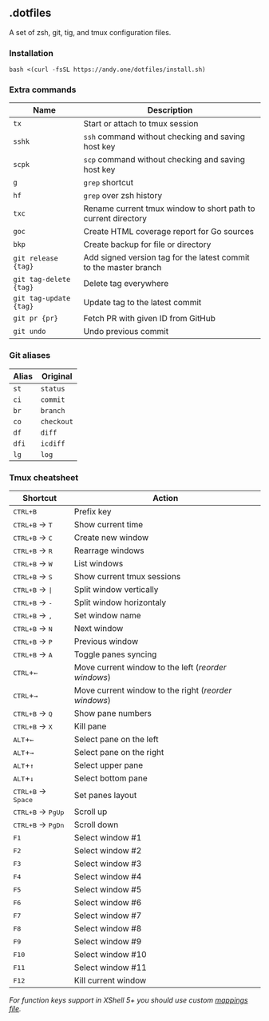 ## .dotfiles

A set of zsh, git, tig, and tmux configuration files.

### Installation

```
bash <(curl -fsSL https://andy.one/dotfiles/install.sh)
```

### Extra commands

| Name | Description |
|------|-------------|
| `tx` | Start or attach to tmux session |
| `sshk` | `ssh` command without checking and saving host key |
| `scpk` | `scp` command without checking and saving host key |
| `g` | `grep` shortcut |
| `hf` | `grep` over zsh history |
| `txc` | Rename current tmux window to short path to current directory |
| `goc` | Create HTML coverage report for Go sources |
| `bkp` | Create backup for file or directory |
| `git release {tag}` | Add signed version tag for the latest commit to the master branch |
| `git tag-delete {tag}` | Delete tag everywhere |
| `git tag-update {tag}` | Update tag to the latest commit |
| `git pr {pr}` | Fetch PR with given ID from GitHub |
| `git undo` | Undo previous commit |

### Git aliases

| Alias | Original   |
|-------|------------|
| `st`  | `status`   |
| `ci`  | `commit`   |
| `br`  | `branch`   |
| `co`  | `checkout` |
| `df`  | `diff`     |
| `dfi` | `icdiff`   |
| `lg`  | `log`      |

### Tmux cheatsheet

| Shortcut | Action |
|----------|--------|
| <kbd>CTRL+B</kbd> | Prefix key |
| <kbd>CTRL+B</kbd> → <kbd>T</kbd> | Show current time |
| <kbd>CTRL+B</kbd> → <kbd>С</kbd> | Create new window |
| <kbd>CTRL+B</kbd> → <kbd>R</kbd> | Rearrage windows |
| <kbd>CTRL+B</kbd> → <kbd>W</kbd> | List windows |
| <kbd>CTRL+B</kbd> → <kbd>S</kbd> | Show current tmux sessions |
| <kbd>CTRL+B</kbd> → <kbd>\|</kbd> | Split window vertically |
| <kbd>CTRL+B</kbd> → <kbd>-</kbd> | Split window horizontaly |
| <kbd>CTRL+B</kbd> → <kbd>,</kbd> | Set window name |
| <kbd>CTRL+B</kbd> → <kbd>N</kbd> | Next window |
| <kbd>CTRL+B</kbd> → <kbd>P</kbd> | Previous window |
| <kbd>CTRL+B</kbd> → <kbd>A</kbd> | Toggle panes syncing |
| <kbd>CTRL</kbd>+<kbd>←</kbd> | Move current window to the left (_reorder windows_) |
| <kbd>CTRL</kbd>+<kbd>→</kbd> | Move current window to the right (_reorder windows_) |
| <kbd>CTRL+B</kbd> → <kbd>Q</kbd> | Show pane numbers |
| <kbd>CTRL+B</kbd> → <kbd>X</kbd> | Kill pane |
| <kbd>ALT</kbd>+<kbd>←</kbd> | Select pane on the left |
| <kbd>ALT</kbd>+<kbd>→</kbd> | Select pane on the right |
| <kbd>ALT</kbd>+<kbd>↑</kbd> | Select upper pane |
| <kbd>ALT</kbd>+<kbd>↓</kbd> | Select bottom pane |
| <kbd>CTRL+B</kbd> → <kbd>Space</kbd> | Set panes layout |
| <kbd>CTRL+B</kbd> → <kbd>PgUp</kbd> | Scroll up |
| <kbd>CTRL+B</kbd> → <kbd>PgDn</kbd> | Scroll down |
| <kbd>F1</kbd> | Select window #1 |
| <kbd>F2</kbd> | Select window #2 |
| <kbd>F3</kbd> | Select window #3 |
| <kbd>F4</kbd> | Select window #4 |
| <kbd>F5</kbd> | Select window #5 |
| <kbd>F6</kbd> | Select window #6 |
| <kbd>F7</kbd> | Select window #7 |
| <kbd>F8</kbd> | Select window #8 |
| <kbd>F9</kbd> | Select window #9 |
| <kbd>F10</kbd> | Select window #10 |
| <kbd>F11</kbd> | Select window #11 |
| <kbd>F12</kbd> | Kill current window |

_For function keys support in XShell 5+ you should use custom [mappings file](xshell.tkm)._

